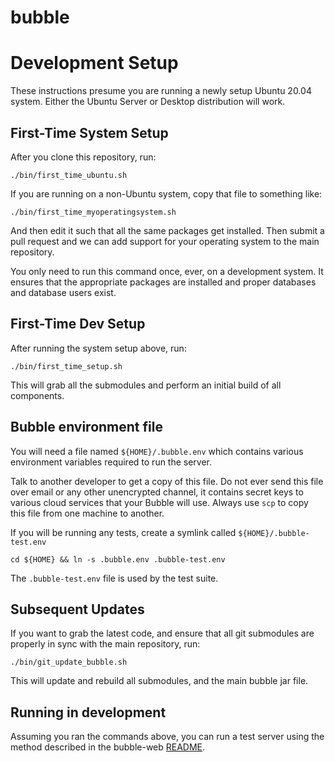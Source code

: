 bubble
======

# Development Setup
These instructions presume you are running a newly setup Ubuntu 20.04 system.
Either the Ubuntu Server or Desktop distribution will work.

## First-Time System Setup
After you clone this repository, run:

    ./bin/first_time_ubuntu.sh

If you are running on a non-Ubuntu system, copy that file to something like:

    ./bin/first_time_myoperatingsystem.sh

And then edit it such that all the same packages get installed.
Then submit a pull request and we can add support for your operating system to the main repository.

You only need to run this command once, ever, on a development system.
It ensures that the appropriate packages are installed and proper databases and database users exist.

## First-Time Dev Setup
After running the system setup above, run:

    ./bin/first_time_setup.sh

This will grab all the submodules and perform an initial build of all components.

## Bubble environment file
You will need a file named `${HOME}/.bubble.env` which contains various environment variables required to run the server.

Talk to another developer to get a copy of this file.
Do not ever send this file over email or any other unencrypted channel, it contains secret keys to various cloud
services that your Bubble will use. Always use `scp` to copy this file from one machine to another.

If you will be running any tests, create a symlink called `${HOME}/.bubble-test.env`

    cd ${HOME} && ln -s .bubble.env .bubble-test.env

The `.bubble-test.env` file is used by the test suite.

## Subsequent Updates
If you want to grab the latest code, and ensure that all git submodules are properly in sync with the main repository, run:

    ./bin/git_update_bubble.sh

This will update and rebuild all submodules, and the main bubble jar file.

## Running in development
Assuming you ran the commands above, you can run a test server using the method described in
the bubble-web [README](https://git.bubblev.org/bubblev/bubble-web/src/branch/master/README.md).
